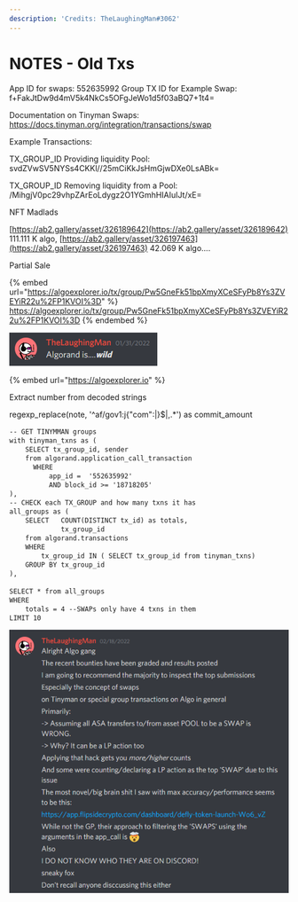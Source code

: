 ```yaml
---
description: 'Credits: TheLaughingMan#3062'
---
```


# NOTES - Old Txs



App ID for swaps: 552635992 Group TX ID for Example Swap: f+FakJtDw9d4mV5k4NkCs5OFgJeWo1d5f03aBQ7+1t4=

Documentation on Tinyman Swaps: https://docs.tinyman.org/integration/transactions/swap

Example Transactions:

TX\_GROUP\_ID Providing liquidity Pool: svdZVwSV5NYSs4CKKl//25mCiKkJsHmGjwDXe0LsABk=

TX\_GROUP\_ID Removing liquidity from a Pool: /MihgjV0pc29vhpZArEoLdygz2O1YGmhHIAIuIJt/xE=

NFT Madlads

[https://ab2.gallery/asset/326189642](https://ab2.gallery/asset/326189642) 111.111 K algo, [https://ab2.gallery/asset/326197463](https://ab2.gallery/asset/326197463) 42.069 K algo....

Partial Sale

{% embed url="https://algoexplorer.io/tx/group/Pw5GneFk51bpXmyXCeSFyPb8Ys3ZVEYiR22u%2FP1KVOI%3D" %}
https://algoexplorer.io/tx/group/Pw5GneFk51bpXmyXCeSFyPb8Ys3ZVEYiR22u%2FP1KVOI%3D
{% endembed %}

![](<../../.gitbook/assets/image (7).png>)

{% embed url="https://algoexplorer.io" %}

Extract number from decoded strings

regexp\_replace(note, '^af/gov1:j{"com":|}$|,.\*') as commit\_amount

```
-- GET TINYMMAN groups
with tinyman_txns as (
    SELECT tx_group_id, sender
    from algorand.application_call_transaction
      WHERE
          app_id =  '552635992'
          AND block_id >= '18718205'
),
-- CHECK each TX_GROUP and how many txns it has
all_groups as (
    SELECT   COUNT(DISTINCT tx_id) as totals,
             tx_group_id
    from algorand.transactions
    WHERE
        tx_group_id IN ( SELECT tx_group_id from tinyman_txns)
    GROUP BY tx_group_id
),

SELECT * from all_groups
WHERE
    totals = 4 --SWAPs only have 4 txns in them
LIMIT 10
```

![](<../../.gitbook/assets/image (3).png>)

